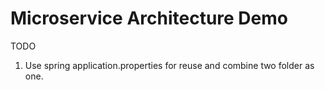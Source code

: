 # Microservice Architecture Demo

TODO
1. Use spring application.properties for reuse and combine two folder as one.